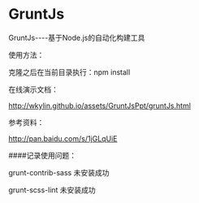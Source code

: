 GruntJs
=======

GruntJs----基于Node.js的自动化构建工具


使用方法：

克隆之后在当前目录执行：npm install


在线演示文档：

<http://wkylin.github.io/assets/GruntJsPpt/gruntJs.html>

参考资料：

<http://pan.baidu.com/s/1jGLqUiE>


####记录使用问题：

grunt-contrib-sass 未安装成功

grunt-scss-lint 未安装成功


